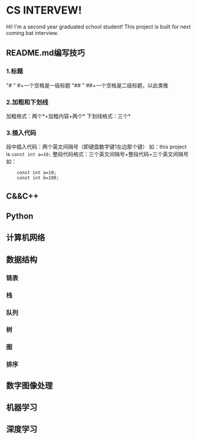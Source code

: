 # CS INTERVEW!

Hi! I'm a second year graduated school student! This project is built for next coming bat interview.

## README.md编写技巧
### **1.标题**
"# " #+一个空格是一级标题
"## " ##+一个空格是二级标题，以此类推
### **2.加粗和下划线**
加粗格式：两个*+加粗内容+两个*
下划线格式：三个*
### **3.插入代码**
段中插入代码：两个英文间隔号（即键盘数字键1左边那个键）
如：this project is `const int a=10;`
整段代码格式：三个英文间隔号+整段代码+三个英文间隔号
如：
```
	const int a=10;
	const int b=100;
```

## C&&C++

## Python

## 计算机网络

## 数据结构

	
###  链表
### 栈
### 队列
### 树
### 图
### 排序
## 数字图像处理

## 机器学习

## 深度学习

